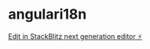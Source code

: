 # angulari18n

[Edit in StackBlitz next generation editor ⚡️](https://stackblitz.com/~/github.com/sekharkafle/angulari18n)